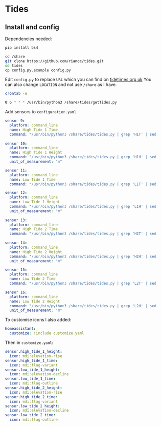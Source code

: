 # Tides

## Install and config

Dependencies needed:

```bash
pip install bs4
```

```bash
cd /share
git clone https://github.com/rianoc/tides.git
cd tides
cp config.py.example config.py
```

Edit `config.py` to replace `URL` which you can find on [tidetimes.org.uk](https://www.tidetimes.org.uk)
You can also change `LOCATION` and not use `/share` as I have.

```bash
crontab -e
```

```bash
0 6 * * * /usr/bin/python3 /share/tides/getTides.py
```

Add sensors to `configuration.yaml`

```yaml
sensor 9:
  platform: command_line
  name: High Tide 1 Time
  command: "/usr/bin/python3 /share/tides/tides.py | grep 'H1T' | sed 's/^.*,//'"
  
sensor 10:
  platform: command_line
  name: High Tide 1 Height
  command: "/usr/bin/python3 /share/tides/tides.py | grep 'H1H' | sed 's/^.*,//'"
  unit_of_measurement: "m"

sensor 11:
  platform: command_line
  name: Low Tide 1 Time
  command: "/usr/bin/python3 /share/tides/tides.py | grep 'L1T' | sed 's/^.*,//'"

sensor 12:
  platform: command_line
  name: Low Tide 1 Height
  command: "/usr/bin/python3 /share/tides/tides.py | grep 'L1H' | sed 's/^.*,//'"
  unit_of_measurement: "m"
  
sensor 13:
  platform: command_line
  name: High Tide 2 Time
  command: "/usr/bin/python3 /share/tides/tides.py | grep 'H2T' | sed 's/^.*,//'"
  
sensor 14:
  platform: command_line
  name: High Tide 2 Height
  command: "/usr/bin/python3 /share/tides/tides.py | grep 'H2H' | sed 's/^.*,//'"
  unit_of_measurement: "m"

sensor 15:
  platform: command_line
  name: Low Tide 2 Time
  command: "/usr/bin/python3 /share/tides/tides.py | grep 'L2T' | sed 's/^.*,//'"

sensor 16:
  platform: command_line
  name: Low Tide 2 Height
  command: "/usr/bin/python3 /share/tides/tides.py | grep 'L2H' | sed 's/^.*,//'"
  unit_of_measurement: "m"
```

To customise icons I also added:

```yaml
homeassistant:
  customize: !include customize.yaml
```

Then in `customize.yaml`:

```yaml
sensor.high_tide_1_height:
  icon: mdi:elevation-rise
sensor.high_tide_1_time:
  icon: mdi:flag-variant
sensor.low_tide_1_height:
  icon: mdi:elevation-decline
sensor.low_tide_1_time:
  icon: mdi:flag-outline
sensor.high_tide_2_height:
  icon: mdi:elevation-rise
sensor.high_tide_2_time:
  icon: mdi:flag-variant
sensor.low_tide_2_height:
  icon: mdi:elevation-decline
sensor.low_tide_2_time:
  icon: mdi:flag-outline
```
